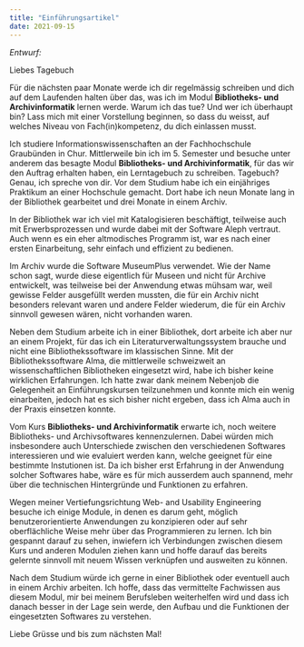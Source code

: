 ```yaml
---
title: "Einführungsartikel"
date: 2021-09-15
---
```

*Entwurf:*

Liebes Tagebuch

Für die nächsten paar Monate werde ich dir regelmässig schreiben und dich auf dem Laufenden halten über das, was ich im Modul **Bibliotheks- und Archivinformatik** lernen werde. Warum ich das tue? Und wer ich überhaupt bin? Lass mich mit einer Vorstellung beginnen, so dass du weisst, auf welches Niveau von Fach(in)kompetenz, du dich einlassen musst.

Ich studiere Informationswissenschaften an der Fachhochschule Graubünden in Chur. Mittlerweile bin ich im 5. Semester und besuche unter anderem das besagte Modul **Bibliotheks- und Archivinformatik**, für das wir den Auftrag erhalten haben, ein Lerntagebuch zu schreiben. Tagebuch? Genau, ich spreche von dir.
Vor dem Studium habe ich ein einjähriges Praktikum an einer Hochschule gemacht. Dort habe ich neun Monate lang in der Bibliothek gearbeitet und drei Monate in einem Archiv.

In der Bibliothek war ich viel mit Katalogisieren beschäftigt, teilweise auch mit Erwerbsprozessen und wurde dabei mit der Software Aleph vertraut. Auch wenn es ein eher altmodisches Programm ist, war es nach einer ersten Einarbeitung, sehr einfach und effizient zu bedienen.

Im Archiv wurde die Software MuseumPlus verwendet. Wie der Name schon sagt, wurde diese eigentlich für Museen und nicht für Archive entwickelt, was teilweise bei der Anwendung etwas mühsam war, weil gewisse Felder ausgefüllt werden mussten, die für ein Archiv nicht besonders relevant waren und andere Felder wiederum, die für ein Archiv sinnvoll gewesen wären, nicht vorhanden waren.

Neben dem Studium arbeite ich in einer Bibliothek, dort arbeite ich aber nur an einem Projekt, für das ich ein Literaturverwaltungssystem brauche und nicht eine Bibliothekssoftware im klassischen Sinne. Mit der Bibliothekssoftware Alma, die mittlerweile schweizweit an wissenschaftlichen Bibliotheken eingesetzt wird, habe ich bisher keine wirklichen Erfahrungen. Ich hatte zwar dank meinem Nebenjob die Gelegenheit an Einführungskursen teilzunehmen und konnte mich ein wenig einarbeiten, jedoch hat es sich bisher nicht ergeben, dass ich Alma auch in der Praxis einsetzen konnte.

Vom Kurs **Bibliotheks- und Archivinformatik** erwarte ich, noch weitere Bibliotheks- und Archivsoftwares kennenzulernen. Dabei würden mich insbesondere auch Unterschiede zwischen den verschiedenen Softwares interessieren und wie evaluiert werden kann, welche geeignet für eine bestimmte Instutionen ist. Da ich bisher erst Erfahrung in der Anwendung solcher Softwares habe, wäre es für mich ausserdem auch spannend, mehr über die technischen Hintergründe und Funktionen zu erfahren.

Wegen meiner Vertiefungsrichtung Web- and Usability Engineering besuche ich einige Module, in denen es darum geht, möglich benutzerorientierte Anwendungen zu konzipieren oder auf sehr oberflächliche Weise mehr über das Programmieren zu lernen. Ich bin gespannt darauf zu sehen, inwiefern ich Verbindungen zwischen diesem Kurs und anderen Modulen ziehen kann und hoffe darauf das bereits gelernte sinnvoll mit neuem Wissen verknüpfen und ausweiten zu können.

Nach dem Studium würde ich gerne in einer Bibliothek oder eventuell auch in einem Archiv arbeiten. Ich hoffe, dass das vermittelte Fachwissen aus diesem Modul, mir bei meinem Berufsleben weiterhelfen wird und dass ich danach besser in der Lage sein werde, den Aufbau und die Funktionen der eingesetzten Softwares zu verstehen.

Liebe Grüsse und bis zum nächsten Mal!

